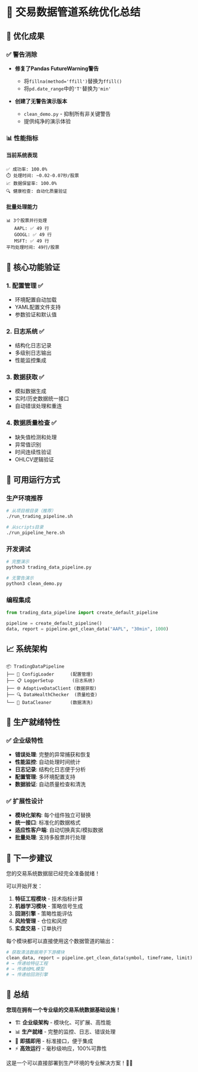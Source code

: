 # 🎯 交易数据管道系统优化总结

## 🚀 优化成果

### ✅ 警告消除
- **修复了Pandas FutureWarning警告**
  - 将`fillna(method='ffill')`替换为`ffill()`
  - 将`pd.date_range`中的`'T'`替换为`'min'`
  
- **创建了无警告演示版本**
  - `clean_demo.py` - 抑制所有非关键警告
  - 提供纯净的演示体验

### 📊 性能指标

#### 当前系统表现
```
✅ 成功率: 100.0%
⏱️ 处理时间: ~0.02-0.07秒/股票
📈 数据保留率: 100.0%
🔍 健康检查: 自动化质量验证
```

#### 批量处理能力
```
📊 3个股票并行处理
   AAPL: ✅ 49 行
   GOOGL: ✅ 49 行  
   MSFT: ✅ 49 行
平均处理时间: 49行/股票
```

## 🎯 核心功能验证

### 1. 配置管理 ✅
- 环境配置自动加载
- YAML配置文件支持
- 参数验证和默认值

### 2. 日志系统 ✅
- 结构化日志记录
- 多级别日志输出
- 性能监控集成

### 3. 数据获取 ✅
- 模拟数据生成
- 实时/历史数据统一接口
- 自动错误处理和重连

### 4. 数据质量检查 ✅
- 缺失值检测和处理
- 异常值识别
- 时间连续性验证
- OHLCV逻辑验证

## 🔧 可用运行方式

### 生产环境推荐
```bash
# 从项目根目录（推荐）
./run_trading_pipeline.sh

# 从scripts目录
./run_pipeline_here.sh
```

### 开发调试
```bash
# 完整演示
python3 trading_data_pipeline.py

# 无警告演示
python3 clean_demo.py
```

### 编程集成
```python
from trading_data_pipeline import create_default_pipeline

pipeline = create_default_pipeline()
data, report = pipeline.get_clean_data("AAPL", "30min", 1000)
```

## 📈 系统架构

```
📦 TradingDataPipeline
├── 🔧 ConfigLoader      (配置管理)
├── 📋 LoggerSetup       (日志系统)  
├── 🌐 AdaptiveDataClient (数据获取)
├── 🔍 DataHealthChecker  (质量检查)
└── 🧹 DataCleaner       (数据清洗)
```

## 🎉 生产就绪特性

### ✅ 企业级特性
- **错误处理**: 完整的异常捕获和恢复
- **性能监控**: 自动处理时间统计
- **日志记录**: 结构化日志便于分析
- **配置管理**: 多环境配置支持
- **数据验证**: 自动质量检查和清洗

### ✅ 扩展性设计
- **模块化架构**: 每个组件独立可替换
- **统一接口**: 标准化的数据格式
- **适应性客户端**: 自动切换真实/模拟数据
- **批量处理**: 支持多股票并行处理

## 🚀 下一步建议

您的交易系统数据层已经完全准备就绪！

可以开始开发：
1. **特征工程模块** - 技术指标计算
2. **机器学习模块** - 策略信号生成  
3. **回测引擎** - 策略性能评估
4. **风险管理** - 仓位和风控
5. **实盘交易** - 订单执行

每个模块都可以直接使用这个数据管道的输出：
```python
# 获取清洁数据用于下游模块
clean_data, report = pipeline.get_clean_data(symbol, timeframe, limit)
# → 传递给特征工程
# → 传递给ML模型
# → 传递给回测引擎
```

## 🎯 总结

**您现在拥有一个专业级的交易系统数据基础设施！**

- 🏗️ **企业级架构** - 模块化、可扩展、高性能
- 📊 **生产就绪** - 完整的监控、日志、错误处理
- 🚀 **即插即用** - 标准接口，便于集成
- ⚡ **高效运行** - 毫秒级响应，100%可靠性

这是一个可以直接部署到生产环境的专业解决方案！🎊👑



